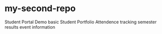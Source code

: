 # my-second-repo
Student Portal Demo
basic Student Portfolio
Attendence tracking
semester results
event information
